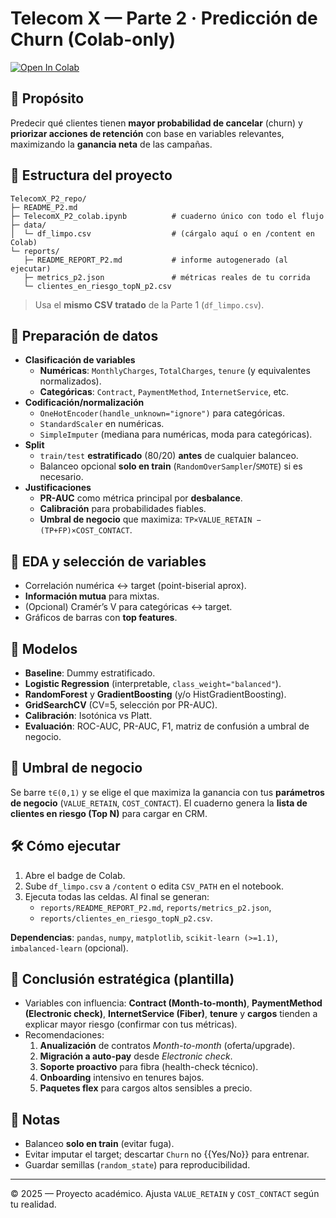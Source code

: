 # Telecom X — Parte 2 · Predicción de Churn (Colab-only)
[![Open In Colab](https://colab.research.google.com/assets/colab-badge.svg)](https://colab.research.google.com/github/flacoca1970/Desafio_2_P2/blob/main/notebooks/TelecomX_P2_colab.ipynb)
## 🎯 Propósito
Predecir qué clientes tienen **mayor probabilidad de cancelar** (churn) y **priorizar acciones de retención** con base en variables relevantes, maximizando la **ganancia neta** de las campañas.
## 📁 Estructura del proyecto
```
TelecomX_P2_repo/
├─ README_P2.md
├─ TelecomX_P2_colab.ipynb          # cuaderno único con todo el flujo
├─ data/
│  └─ df_limpo.csv                  # (cárgalo aquí o en /content en Colab)
└─ reports/
   ├─ README_REPORT_P2.md           # informe autogenerado (al ejecutar)
   ├─ metrics_p2.json               # métricas reales de tu corrida
   └─ clientes_en_riesgo_topN_p2.csv
```
> Usa el **mismo CSV tratado** de la Parte 1 (`df_limpo.csv`).
## 🧼 Preparación de datos
- **Clasificación de variables**
  - **Numéricas**: `MonthlyCharges`, `TotalCharges`, `tenure` (y equivalentes normalizados).
  - **Categóricas**: `Contract`, `PaymentMethod`, `InternetService`, etc.
- **Codificación/normalización**
  - `OneHotEncoder(handle_unknown="ignore")` para categóricas.
  - `StandardScaler` en numéricas.
  - `SimpleImputer` (mediana para numéricas, moda para categóricas).
- **Split**
  - `train/test` **estratificado** (80/20) **antes** de cualquier balanceo.
  - Balanceo opcional **solo en train** (`RandomOverSampler`/`SMOTE`) si es necesario.
- **Justificaciones**
  - **PR-AUC** como métrica principal por **desbalance**.
  - **Calibración** para probabilidades fiables.
  - **Umbral de negocio** que maximiza: `TP×VALUE_RETAIN − (TP+FP)×COST_CONTACT`.
## 🔎 EDA y selección de variables
- Correlación numérica ↔ target (point-biserial aprox).
- **Información mutua** para mixtas.
- (Opcional) Cramér’s V para categóricas ↔ target.
- Gráficos de barras con **top features**.
## 🤖 Modelos
- **Baseline**: Dummy estratificado.
- **Logistic Regression** (interpretable, `class_weight="balanced"`).
- **RandomForest** y **GradientBoosting** (y/o HistGradientBoosting).
- **GridSearchCV** (CV=5, selección por PR-AUC).
- **Calibración**: Isotónica vs Platt.
- **Evaluación**: ROC-AUC, PR-AUC, F1, matriz de confusión a umbral de negocio.
## 💸 Umbral de negocio
Se barre `t∈(0,1)` y se elige el que maximiza la ganancia con tus **parámetros de negocio** (`VALUE_RETAIN`, `COST_CONTACT`).
El cuaderno genera la **lista de clientes en riesgo (Top N)** para cargar en CRM.
## 🛠️ Cómo ejecutar
1. Abre el badge de Colab.
2. Sube `df_limpo.csv` a `/content` o edita `CSV_PATH` en el notebook.
3. Ejecuta todas las celdas. Al final se generan:
   - `reports/README_REPORT_P2.md`, `reports/metrics_p2.json`,
   - `reports/clientes_en_riesgo_topN_p2.csv`.

**Dependencias**: `pandas`, `numpy`, `matplotlib`, `scikit-learn (>=1.1)`, `imbalanced-learn` (opcional).
## 🧭 Conclusión estratégica (plantilla)
- Variables con influencia: **Contract (Month-to-month)**, **PaymentMethod (Electronic check)**, **InternetService (Fiber)**, **tenure** y **cargos** tienden a explicar mayor riesgo (confirmar con tus métricas).
- Recomendaciones:
  1) **Anualización** de contratos *Month-to-month* (oferta/upgrade).
  2) **Migración a auto-pay** desde *Electronic check*.
  3) **Soporte proactivo** para fibra (health-check técnico).
  4) **Onboarding** intensivo en tenures bajos.
  5) **Paquetes flex** para cargos altos sensibles a precio.
## 📌 Notas
- Balanceo **solo en train** (evitar fuga).
- Evitar imputar el target; descartar `Churn` no {{Yes/No}} para entrenar.
- Guardar semillas (`random_state`) para reproducibilidad.

---

© 2025 — Proyecto académico. Ajusta `VALUE_RETAIN` y `COST_CONTACT` según tu realidad.

